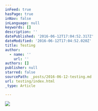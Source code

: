 ```yaml
---
inFeed: true
hasPage: true
inNav: false
inLanguage: null
keywords: []
description: ''
datePublished: '2016-06-12T17:04:52.317Z'
dateModified: '2016-06-12T17:04:52.020Z'
title: Testing
author:
  - name: ''
    url: ''
authors: []
publisher: null
starred: false
sourcePath: _posts/2016-06-12-testing.md
url: testing/index.html
_type: Article

---
```

![](https://the-grid-user-content.s3-us-west-2.amazonaws.com/14ebeb7c-ca6b-436c-b207-41cecd574a15.jpg)
